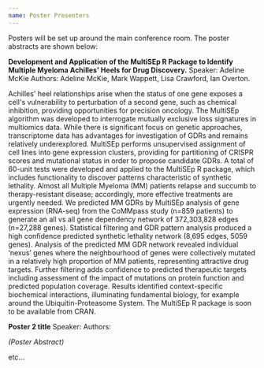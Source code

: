 ```yaml
---
name: Poster Presenters
---
```


Posters will be set up around the main conference room. The poster abstracts are shown below:

**Development and Application of the MultiSEp R Package to Identify Multiple Myeloma  Achilles' Heels for Drug Discovery.**
Speaker: Adeline McKie
Authors: Adeline McKie, Mark Wappett, Lisa Crawford, Ian Overton.

Achilles' heel relationships arise when the status of one gene exposes a cell's vulnerability to perturbation of a second gene, such as chemical inhibition, providing opportunities for precision oncology. The MultiSEp algorithm was developed to interrogate mutually exclusive loss signatures in multiomics data. While there is significant focus on genetic approaches, transcriptome data has advantages for investigation of GDRs and remains relatively underexplored. MultiSEp performs unsupervised assignment of cell lines into gene expression clusters, providing for partitioning of CRISPR scores and mutational status in order to propose candidate GDRs. A total of 60-unit tests were developed and applied to the MultiSEp R package, which includes functionality to discover patterns characteristic of synthetic lethality. Almost all Multiple Myeloma (MM) patients relapse and succumb to therapy-resistant disease; accordingly, more effective treatments are urgently needed.  We predicted MM GDRs by MultiSEp analysis of gene expression (RNA-seq) from the CoMMpass study (n=859 patients) to generate an all vs all gene dependency network of 372,303,828 edges (n=27,288 genes). Statistical filtering and GDR pattern analysis produced a high confidence predicted synthetic lethality network (8,695 edges, 5059 genes). Analysis of the predicted MM GDR network revealed individual ‘nexus’ genes where the neighbourhood of genes were collectively mutated in a relatively high proportion of MM patients, representing attractive drug targets. Further filtering adds confidence to predicted therapeutic targets including assessment of the impact of mutations on protein function and predicted population coverage. Results identified context-specific biochemical interactions, illuminating fundamental biology, for example around the Ubiquitin-Proteasome System. The MultiSEp R package is soon to be available from CRAN.

**Poster 2 title**
Speaker:
Authors:

*(Poster Abstract)*

etc...
